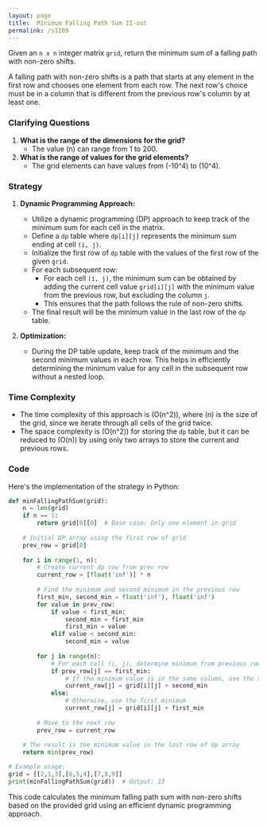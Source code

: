 ```yaml
---
layout: page
title:  Minimum Falling Path Sum II-out
permalink: /s1289
---
```


Given an `n x n` integer matrix `grid`, return the minimum sum of a falling path with non-zero shifts.

A falling path with non-zero shifts is a path that starts at any element in the first row and chooses one element from each row. The next row's choice must be in a column that is different from the previous row's column by at least one.

### Clarifying Questions

1. **What is the range of the dimensions for the grid?**
   - The value \(n\) can range from 1 to 200.
2. **What is the range of values for the grid elements?**
   - The grid elements can have values from \(-10^4\) to \(10^4\).

### Strategy

1. **Dynamic Programming Approach:**
   - Utilize a dynamic programming (DP) approach to keep track of the minimum sum for each cell in the matrix.
   - Define a `dp` table where `dp[i][j]` represents the minimum sum ending at cell `(i, j)`.
   - Initialize the first row of `dp` table with the values of the first row of the given `grid`.
   - For each subsequent row:
     - For each cell `(i, j)`, the minimum sum can be obtained by adding the current cell value `grid[i][j]` with the minimum value from the previous row, but excluding the column `j`.
     - This ensures that the path follows the rule of non-zero shifts.
   - The final result will be the minimum value in the last row of the `dp` table.

2. **Optimization:**
   - During the DP table update, keep track of the minimum and the second minimum values in each row. This helps in efficiently determining the minimum value for any cell in the subsequent row without a nested loop.

### Time Complexity

- The time complexity of this approach is \(O(n^2)\), where \(n\) is the size of the grid, since we iterate through all cells of the grid twice.
- The space complexity is \(O(n^2)\) for storing the `dp` table, but it can be reduced to \(O(n)\) by using only two arrays to store the current and previous rows.

### Code

Here's the implementation of the strategy in Python:

```python
def minFallingPathSum(grid):
    n = len(grid)
    if n == 1:
        return grid[0][0]  # Base case: Only one element in grid
    
    # Initial DP array using the first row of grid
    prev_row = grid[0]
    
    for i in range(1, n):
        # Create current dp row from prev row
        current_row = [float('inf')] * n
        
        # Find the minimum and second minimum in the previous row
        first_min, second_min = float('inf'), float('inf')
        for value in prev_row:
            if value < first_min:
                second_min = first_min
                first_min = value
            elif value < second_min:
                second_min = value
        
        for j in range(n):
            # For each cell (i, j), determine minimum from previous row excluding column j
            if prev_row[j] == first_min:
                # If the minimum value is in the same column, use the second minimum
                current_row[j] = grid[i][j] + second_min
            else:
                # Otherwise, use the first minimum
                current_row[j] = grid[i][j] + first_min
        
        # Move to the next row
        prev_row = current_row
    
    # The result is the minimum value in the last row of dp array
    return min(prev_row)

# Example usage:
grid = [[2,1,3],[6,5,4],[7,8,9]]
print(minFallingPathSum(grid))  # Output: 13
```

This code calculates the minimum falling path sum with non-zero shifts based on the provided grid using an efficient dynamic programming approach.